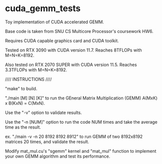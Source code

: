 # cuda_gemm_tests
Toy implementation of CUDA accelerated GEMM.

Base code is taken from SNU CS Multicore Processor's coursework HW6.

Requires CUDA capable graphics card and CUDA toolkit.

Tested on RTX 3090 with CUDA version 11.7. Reaches 8TFLOPs with M=N=K=8192.

Also tested on RTX 2070 SUPER with CUDA version 11.5. Reaches 3.3TFLOPs with M=N=K=8192.


//// INSTRUCTIONS ////

"make" to build. 

"./main [M] [N] [K]" to run the GEneral Matrix Multiplication (GEMM) A(MxK) x B(KxN) = C(MxN).

Use the "-v" option to validate results.

Use the "-n [NUM]" option to run the code NUM times and take the average time as the result.

ex. "./main -v -n 20 8192 8192 8912" to run GEMM of two 8192x8192 matrices 20 times, and validate the result.

Modify mat_mul.cu's "sgemm" kernel and "mat_mul" function to implement your own GEMM algorithm and test its performance.

